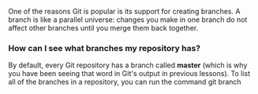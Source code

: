 One of the reasons Git is popular is its support for creating branches. 
A branch is like a parallel universe: changes you make in one branch do not affect other branches until you merge them back together.

### How can I see what branches my repository has?

By default, every Git repository has a branch called **master** (which is why you have been seeing that word in Git's output in previous lessons). To list all of the branches in a repository, you can run the command git branch
